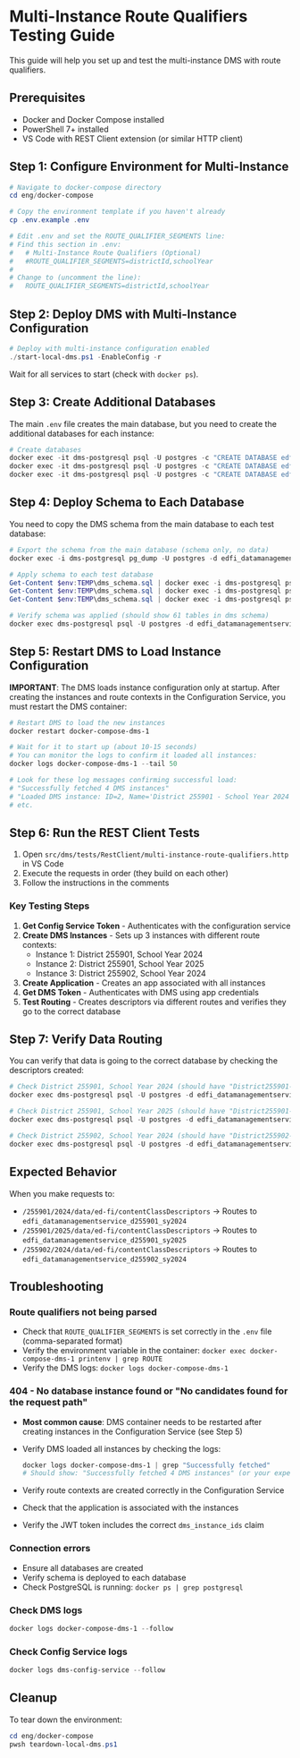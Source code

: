 # Multi-Instance Route Qualifiers Testing Guide

This guide will help you set up and test the multi-instance DMS with route qualifiers.

## Prerequisites

- Docker and Docker Compose installed
- PowerShell 7+ installed
- VS Code with REST Client extension (or similar HTTP client)

## Step 1: Configure Environment for Multi-Instance

```powershell
# Navigate to docker-compose directory
cd eng/docker-compose

# Copy the environment template if you haven't already
cp .env.example .env

# Edit .env and set the ROUTE_QUALIFIER_SEGMENTS line:
# Find this section in .env:
#   # Multi-Instance Route Qualifiers (Optional)
#   #ROUTE_QUALIFIER_SEGMENTS=districtId,schoolYear
#
# Change to (uncomment the line):
#   ROUTE_QUALIFIER_SEGMENTS=districtId,schoolYear
```

## Step 2: Deploy DMS with Multi-Instance Configuration

```powershell
# Deploy with multi-instance configuration enabled
./start-local-dms.ps1 -EnableConfig -r
```

Wait for all services to start (check with `docker ps`).

## Step 3: Create Additional Databases

The main `.env` file creates the main database, but you need to create the additional databases for each instance:

```powershell
# Create databases
docker exec -it dms-postgresql psql -U postgres -c "CREATE DATABASE edfi_datamanagementservice_d255901_sy2024;"
docker exec -it dms-postgresql psql -U postgres -c "CREATE DATABASE edfi_datamanagementservice_d255901_sy2025;"
docker exec -it dms-postgresql psql -U postgres -c "CREATE DATABASE edfi_datamanagementservice_d255902_sy2024;"
```

## Step 4: Deploy Schema to Each Database

You need to copy the DMS schema from the main database to each test database:

```powershell
# Export the schema from the main database (schema only, no data)
docker exec -i dms-postgresql pg_dump -U postgres -d edfi_datamanagementservice --schema-only > $env:TEMP\dms_schema.sql

# Apply schema to each test database
Get-Content $env:TEMP\dms_schema.sql | docker exec -i dms-postgresql psql -U postgres -d edfi_datamanagementservice_d255901_sy2024
Get-Content $env:TEMP\dms_schema.sql | docker exec -i dms-postgresql psql -U postgres -d edfi_datamanagementservice_d255901_sy2025
Get-Content $env:TEMP\dms_schema.sql | docker exec -i dms-postgresql psql -U postgres -d edfi_datamanagementservice_d255902_sy2024

# Verify schema was applied (should show 61 tables in dms schema)
docker exec dms-postgresql psql -U postgres -d edfi_datamanagementservice_d255901_sy2024 -c "SELECT COUNT(*) as table_count FROM information_schema.tables WHERE table_schema = 'dms';"
```

## Step 5: Restart DMS to Load Instance Configuration

**IMPORTANT**: The DMS loads instance configuration only at startup. After creating the instances and route contexts in the Configuration Service, you must restart the DMS container:

```powershell
# Restart DMS to load the new instances
docker restart docker-compose-dms-1

# Wait for it to start up (about 10-15 seconds)
# You can monitor the logs to confirm it loaded all instances:
docker logs docker-compose-dms-1 --tail 50

# Look for these log messages confirming successful load:
# "Successfully fetched 4 DMS instances"
# "Loaded DMS instance: ID=2, Name='District 255901 - School Year 2024'"
# etc.
```

## Step 6: Run the REST Client Tests

1. Open `src/dms/tests/RestClient/multi-instance-route-qualifiers.http` in VS Code
2. Execute the requests in order (they build on each other)
3. Follow the instructions in the comments

### Key Testing Steps

1. **Get Config Service Token** - Authenticates with the configuration service
2. **Create DMS Instances** - Sets up 3 instances with different route contexts:
   - Instance 1: District 255901, School Year 2024
   - Instance 2: District 255901, School Year 2025
   - Instance 3: District 255902, School Year 2024
3. **Create Application** - Creates an app associated with all instances
4. **Get DMS Token** - Authenticates with DMS using app credentials
5. **Test Routing** - Creates descriptors via different routes and verifies
   they go to the correct database

## Step 7: Verify Data Routing

You can verify that data is going to the correct database by checking the descriptors created:

```powershell
# Check District 255901, School Year 2024 (should have "District255901-2024")
docker exec dms-postgresql psql -U postgres -d edfi_datamanagementservice_d255901_sy2024 -c "SELECT * FROM dms.Descriptor WHERE CodeValue LIKE 'District%';"

# Check District 255901, School Year 2025 (should have "District255901-2025")
docker exec dms-postgresql psql -U postgres -d edfi_datamanagementservice_d255901_sy2025 -c "SELECT * FROM dms.Descriptor WHERE CodeValue LIKE 'District%';"

# Check District 255902, School Year 2024 (should have "District255902-2024")
docker exec dms-postgresql psql -U postgres -d edfi_datamanagementservice_d255902_sy2024 -c "SELECT * FROM dms.Descriptor WHERE CodeValue LIKE 'District%';"
```

## Expected Behavior

When you make requests to:

- `/255901/2024/data/ed-fi/contentClassDescriptors` →
  Routes to `edfi_datamanagementservice_d255901_sy2024`
- `/255901/2025/data/ed-fi/contentClassDescriptors` →
  Routes to `edfi_datamanagementservice_d255901_sy2025`
- `/255902/2024/data/ed-fi/contentClassDescriptors` →
  Routes to `edfi_datamanagementservice_d255902_sy2024`

## Troubleshooting

### Route qualifiers not being parsed

- Check that `ROUTE_QUALIFIER_SEGMENTS` is set correctly in the `.env` file (comma-separated format)
- Verify the environment variable in the container: `docker exec docker-compose-dms-1 printenv | grep ROUTE`
- Verify the DMS logs: `docker logs docker-compose-dms-1`

### 404 - No database instance found or "No candidates found for the request path"

- **Most common cause**: DMS container needs to be restarted after creating instances in the Configuration Service (see Step 5)
- Verify DMS loaded all instances by checking the logs:
  ```powershell
  docker logs docker-compose-dms-1 | grep "Successfully fetched"
  # Should show: "Successfully fetched 4 DMS instances" (or your expected count)
  ```

- Verify route contexts are created correctly in the Configuration Service
- Check that the application is associated with the instances
- Verify the JWT token includes the correct `dms_instance_ids` claim

### Connection errors

- Ensure all databases are created
- Verify schema is deployed to each database
- Check PostgreSQL is running: `docker ps | grep postgresql`

### Check DMS logs

```powershell
docker logs docker-compose-dms-1 --follow
```

### Check Config Service logs

```powershell
docker logs dms-config-service --follow
```

## Cleanup

To tear down the environment:

```powershell
cd eng/docker-compose
pwsh teardown-local-dms.ps1
```
